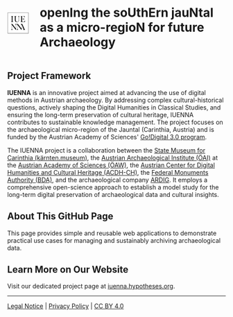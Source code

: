 <div style="display: flex; align-items: center; gap: 25px;">
    <img src="https://raw.githubusercontent.com/IUENNA/IUENNA.github.io/refs/heads/main/media/LOGO_IUENNA.jpg" alt="IUENNA Logo" style="height: 50px;">
    <h1>openIng the soUthErn jauNtal as a micro-regioN for future Archaeology</h1>
</div>

## Project Framework

**IUENNA** is an innovative project aimed at advancing the use of digital methods in Austrian archaeology. By addressing complex cultural-historical questions, actively shaping the Digital Humanities in Classical Studies, and ensuring the long-term preservation of cultural heritage, IUENNA contributes to sustainable knowledge management. The project focuses on the archaeological micro-region of the Jauntal (Carinthia, Austria) and is funded by the Austrian Academy of Sciences' [Go!Digital 3.0 program](https://www.oeaw.ac.at/foerderungen/godigital/godigital-30).

The IUENNA project is a collaboration between the [State Museum for Carinthia (kärnten.museum)](https://www.kaernten.museum/), the [Austrian Archaeological Institute (ÖAI)](https://www.oeaw.ac.at/oeai) at the [Austrian Academy of Sciences (ÖAW)](https://www.oeaw.ac.at/), the [Austrian Center for Digital Humanities and Cultural Heritage (ACDH-CH)](https://www.oeaw.ac.at/acdh), the [Federal Monuments Authority (BDA)](https://bda.gv.at/), and the archaeological company [ARDIG](https://www.ardig.at/). It employs a comprehensive open-science approach to establish a model study for the long-term digital preservation of archaeological data and cultural insights.

## About This GitHub Page

This page provides simple and reusable web applications to demonstrate practical use cases for managing and sustainably archiving archaeological data.

## Learn More on Our Website

Visit our dedicated project page at [iuenna.hypotheses.org](https://iuenna.hypotheses.org).



---
[Legal Notice](https://iuenna.github.io/impressum-datenschutz) | [Privacy Policy](https://iuenna.github.io/impressum-datenschutz) | [CC BY 4.0](https://creativecommons.org/licenses/by/4.0/)
